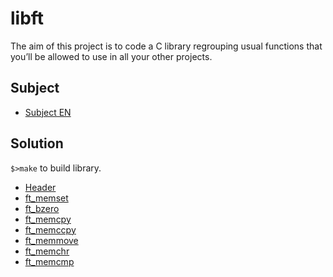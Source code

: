# libft

The aim of this project is to code a C library regrouping usual functions that you’ll be allowed to use in all your other projects.

## Subject

- [Subject EN](./en.subject.pdf)

## Solution

`$>make` to build library.

- [Header](./libft.h)
- [ft_memset](./ft_memset.c)
- [ft_bzero](./ft_bzero.c)
- [ft_memcpy](./ft_memcpy.c)
- [ft_memccpy](./ft_memccpy.c)
- [ft_memmove](./ft_memmove.c)
- [ft_memchr](./ft_memchr.c)
- [ft_memcmp](./ft_memcmp.c)

